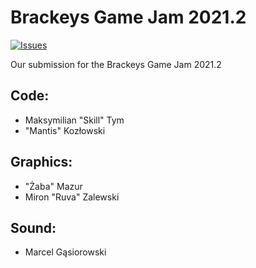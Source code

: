 # Brackeys Game Jam 2021.2
[![Issues](https://img.shields.io/github/issues/skill3472/bgj6)](https://github.com/skill3472/bgj6/issues) 

Our submission for the Brackeys Game Jam 2021.2

## Code:
 - Maksymilian "Skill" Tym
 - "Mantis" Kozłowski
## Graphics:
- "Żaba" Mazur
- Miron "Ruva" Zalewski
## Sound:
- Marcel Gąsiorowski
